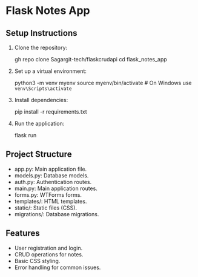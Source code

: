 # Flask Notes App

## Setup Instructions

1. Clone the repository:
   
    gh repo clone Sagargit-tech/flaskcrudapi
    cd flask_notes_app
    
2. Set up a virtual environment:
   
    python3 -m venv myenv
    source myenv/bin/activate  # On Windows use `venv\Scripts\activate`
    
3. Install dependencies:
   
    pip install -r requirements.txt
    

4. Run the application:
   
    flask run
    
## Project Structure

- app.py: Main application file.
- models.py: Database models.
- auth.py: Authentication routes.
- main.py: Main application routes.
- forms.py: WTForms forms.
- templates/: HTML templates.
- static/: Static files (CSS).
- migrations/: Database migrations.

## Features

- User registration and login.
- CRUD operations for notes.
- Basic CSS styling.
- Error handling for common issues.